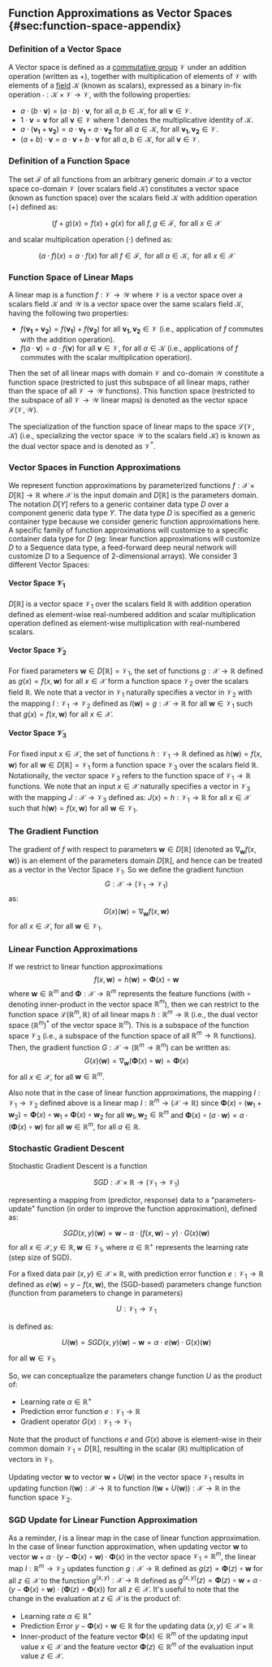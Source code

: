 ## Function Approximations as Vector Spaces {#sec:function-space-appendix}

### Definition of a Vector Space

A Vector space is defined as a [commutative group](https://en.wikipedia.org/wiki/Abelian_group) $\mathcal{V}$ under an addition operation (written as $+$), together with multiplication of elements of $\mathcal{V}$ with elements of a [field](https://en.wikipedia.org/wiki/Field_(mathematics)) $\mathcal{K}$ (known as scalars), expressed as a binary in-fix operation $\cdot: \mathcal{K} \times \mathcal{V} \rightarrow \mathcal{V}$, with the following properties:

- $a \cdot (b \cdot \bm{v}) = (a \cdot b) \cdot \bm{v}$, for all $a, b \in \mathcal{K}$, for all $\bm{v} \in \mathcal{V}$.
- $1 \cdot \bm{v} = \bm{v}$ for all $\bm{v} \in \mathcal{V}$ where $1$ denotes the multiplicative identity of $\mathcal{K}$.
- $a \cdot (\bm{v_1} + \bm{v_2}) = a \cdot \bm{v_1} + a \cdot \bm{v_2}$ for all $a \in \mathcal{K}$, for all $\bm{v_1}, \bm{v_2} \in \mathcal{V}$.
- $(a + b) \cdot \bm{v} = a \cdot \bm{v} + b \cdot \bm{v}$ for all $a, b \in \mathcal{K}$, for all $\bm{v} \in \mathcal{V}$.

### Definition of a Function Space

The set $\mathcal{F}$ of all functions from an arbitrary generic domain $\mathcal{X}$ to a vector space co-domain $\mathcal{V}$ (over scalars field $\mathcal{K}$) constitutes a vector space (known as function space) over the scalars field $\mathcal{K}$ with addition operation ($+$) defined as:

$$(f + g)(x) = f(x) + g(x) \text{ for all } f, g \in \mathcal{F}, \text{ for all } x \in \mathcal{X}$$

and scalar multiplication operation ($\cdot$) defined as:

$$(a \cdot f)(x) = a \cdot f(x) \text{ for all } f \in \mathcal{F}, \text{ for all } a \in \mathcal{K}, \text{ for all }x \in \mathcal{X}$$

### Function Space of Linear Maps

A linear map is a function $f: \mathcal{V} \rightarrow \mathcal{W}$ where $\mathcal{V}$ is a vector space over a scalars field $\mathcal{K}$ and $\mathcal{W}$ is a vector space over the same scalars field $\mathcal{K}$, having the following two properties:

- $f(\bm{v_1} + \bm{v_2}) = f(\bm{v_1}) + f(\bm{v_2})$ for all $\bm{v_1}, \bm{v_2} \in \mathcal{V}$ (i.e., application of $f$ commutes with the addition operation).
- $f(a \cdot \bm{v}) = a \cdot f(\bm{v})$ for all $\bm{v} \in \mathcal{V}$, for all $a \in \mathcal{K}$ (i.e., applications of $f$ commutes with the scalar multiplication operation).

Then the set of all linear maps with domain $\mathcal{V}$ and co-domain $\mathcal{W}$ constitute a function space (restricted to just this subspace of all linear maps, rather than the space of all $\mathcal{V} \rightarrow \mathcal{W}$ functions). This function space (restricted to the subspace of all $\mathcal{V} \rightarrow \mathcal{W}$ linear maps) is denoted as the vector space $\mathcal{L}(\mathcal{V}, \mathcal{W})$.

The specialization of the function space of linear maps to the space $\mathcal{L}(\mathcal{V}, \mathcal{K})$ (i.e., specializing the vector space $\mathcal{W}$ to the scalars field $\mathcal{K}$) is known as the dual vector space and is denoted as $\mathcal{V}^*$.

### Vector Spaces in Function Approximations

We represent function approximations by parameterized functions $f: \mathcal{X} \times D[\mathbb{R}] \rightarrow \mathbb{R}$ where $\mathcal{X}$ is the input domain and $D[\mathbb{R}]$ is the parameters domain. The notation $D[Y]$ refers to a generic container data type $D$ over a component generic data type $Y$. The data type $D$ is specified as a generic container type because we consider generic function approximations here. A specific family of function approximations will customize to a specific container data type for $D$ (eg: linear function approximations will customize $D$ to a Sequence data type, a feed-forward deep neural network will customize $D$ to a Sequence of 2-dimensional arrays). We consider 3 different Vector Spaces:

#### Vector Space $\mathcal{V}_1$

$D[\mathbb{R}]$ is a vector space $\mathcal{V}_1$ over the scalars field $\mathbb{R}$ with addition operation defined as element-wise real-numbered addition and scalar multiplication operation defined as element-wise multiplication with real-numbered scalars.

#### Vector Space $\mathcal{V}_2$

For fixed parameters $\bm{w} \in D[\mathbb{R}] = \mathcal{V}_1$, the set of functions $g: \mathcal{X} \rightarrow \mathbb{R}$ defined as $g(x) = f(x, \bm{w})$ for all $x \in \mathcal{X}$ form a function space $\mathcal{V}_2$ over the scalars field $\mathbb{R}$. We note that a vector in $\mathcal{V}_1$ naturally specifies a vector in $\mathcal{V}_2$ with the mapping $I: \mathcal{V}_1 \rightarrow \mathcal{V}_2$ defined as $I(\bm{w}) = g: \mathcal{X} \rightarrow \mathbb{R}$ for all $\bm{w} \in \mathcal{V}_1$ such that $g(x) = f(x, \bm{w})$ for all $x \in \mathcal{X}$.

#### Vector Space $\mathcal{V}_3$

For fixed input $x \in \mathcal{X}$, the set of functions $h: \mathcal{V}_1 \rightarrow \mathbb{R}$ defined as $h(\bm{w}) = f(x, \bm{w})$ for all $\bm{w} \in D[\mathbb{R}] = \mathcal{V}_1$ form a function space $\mathcal{V}_3$ over the scalars field $\mathbb{R}$. Notationally, the vector space $\mathcal{V}_3$ refers to the function space of $\mathcal{V}_1 \rightarrow \mathbb{R}$ functions. We note that an input $x \in \mathcal{X}$ naturally specifies a vector in $\mathcal{V}_3$ with the mapping $J: \mathcal{X} \rightarrow \mathcal{V}_3$ defined as: $J(x) = h: \mathcal{V}_1 \rightarrow \mathbb{R}$ for all $x \in \mathcal{X}$ such that $h(\bm{w}) = f(x, \bm{w})$ for all $\bm{w} \in \mathcal{V}_1$.

### The Gradient Function

The gradient of $f$ with respect to parameters $\bm{w} \in D[\mathbb{R}]$ (denoted as $\nabla_{\bm{w}} f(x, \bm{w})$) is an element of the parameters domain $D[\mathbb{R}]$, and hence can be treated as a vector in the Vector Space $\mathcal{V}_1$. So we define the gradient function
$$G: \mathcal{X} \rightarrow (\mathcal{V}_1 \rightarrow \mathcal{V}_1)$$
as:
$$G(x)(\bm{w}) = \nabla_{\bm{w}} f(x, \bm{w})$$
for all $x \in \mathcal{X}$, for all $\bm{w} \in \mathcal{V}_1$.

### Linear Function Approximations

If we restrict to linear function approximations
$$f(x, \bm{w}) = h(\bm{w}) = \bm{\Phi}(x) \circ \bm{w}$$
where $\bm{w} \in \mathbb{R}^m$ and $\bm{\Phi}: \mathcal{X} \rightarrow \mathbb{R}^m$ represents the feature functions (with $\circ$ denoting inner-product in the vector space $\mathbb{R}^m$), then we can restrict to the function space $\mathcal{L}(\mathbb{R}^m, \mathbb{R})$ of all linear maps $h: \mathbb{R}^m \rightarrow \mathbb{R}$ (i.e., the dual vector space ${(\mathbb{R}^m)}^*$ of the vector space $\mathbb{R}^m$). This is a subspace of the function space $\mathcal{V}_3$ (i.e., a subspace of the function space of all $\mathbb{R}^m \rightarrow \mathbb{R}$ functions). Then, the gradient function $G: \mathcal{X} \rightarrow (\mathbb{R}^m \rightarrow \mathbb{R}^m)$ can be written as:
$$G(x)(\bm{w}) = \nabla_{\bm{w}} (\bm{\Phi}(x) \circ \bm{w}) = \bm{\Phi}(x)$$
for all $x \in \mathcal{X}$, for all $\bm{w} \in \mathbb{R}^m$.

Also note that in the case of linear function approximations, the mapping $I: \mathcal{V}_1 \rightarrow \mathcal{V}_2$ defined above is a linear map $I: \mathbb{R}^m \rightarrow (\mathcal{X} \rightarrow \mathbb{R})$ since $\bm{\Phi}(x) \circ (\bm{w}_1 + \bm{w}_2) = \bm{\Phi}(x) \circ \bm{w}_1 + \bm{\Phi}(x) \circ \bm{w}_2$ for all $\bm{w}_1, \bm{w}_2 \in \mathbb{R}^m$ and $\bm{\Phi}(x) \circ (a \cdot \bm{w}) = a \cdot (\bm{\Phi}(x) \circ \bm{w})$ for all $\bm{w} \in \mathbb{R}^m$, for all $a \in \mathbb{R}$.

### Stochastic Gradient Descent

Stochastic Gradient Descent is a function

$$SGD: \mathcal{X} \times \mathbb{R} \rightarrow (\mathcal{V}_1 \rightarrow \mathcal{V}_1)$$

representing a mapping from (predictor, response) data to a "parameters-update" function (in order to improve the function approximation), defined as:

$$SGD(x, y)(\bm{w}) = \bm{w} - \alpha \cdot (f(x, \bm{w}) - y) \cdot G(x)(\bm{w})$$
for all $x \in \mathcal{X}, y \in \mathbb{R}, \bm{w} \in \mathcal{V}_1$, where $\alpha \in \mathbb{R}^+$ represents the learning rate (step size of SGD).

For a fixed data pair $(x, y) \in \mathcal{X} \times \mathbb{R}$, with prediction error function $e: \mathcal{V}_1 \rightarrow \mathbb{R}$ defined as $e(\bm{w}) = y - f(x, \bm{w})$, the (SGD-based) parameters change function (function from parameters to change in parameters)

$$U: \mathcal{V}_1 \rightarrow \mathcal{V}_1$$

is defined as:

$$U(\bm{w}) = SGD(x, y)(\bm{w}) - \bm{w} = \alpha \cdot e(\bm{w}) \cdot G(x)(\bm{w})$$

for all $\bm{w} \in \mathcal{V}_1$.

So, we can conceptualize the parameters change function $U$ as the product of:

- Learning rate $\alpha \in \mathbb{R}^+$
- Prediction error function $e: \mathcal{V}_1 \rightarrow \mathbb{R}$
- Gradient operator $G(x): \mathcal{V}_1 \rightarrow \mathcal{V}_1$

Note that the product of functions $e$ and $G(x)$ above is element-wise in their common domain $\mathcal{V}_1 = D[\mathbb{R}]$, resulting in the scalar ($\mathbb{R}$) multiplication of vectors in $\mathcal{V}_1$.

Updating vector $\bm{w}$ to vector $\bm{w} + U(\bm{w})$ in the vector space $\mathcal{V}_1$ results in updating function $I(\bm{w}): \mathcal{X} \rightarrow \mathbb{R}$ to function $I(\bm{w} + U(\bm{w})): \mathcal{X} \rightarrow \mathbb{R}$ in the function space $\mathcal{V}_2$.

### SGD Update for Linear Function Approximation

As a reminder, $I$ is a linear map in the case of linear function approximation. In the case of linear function approximation, when updating vector $\bm{w}$ to vector $\bm{w} + \alpha \cdot (y - \bm{\Phi}(x) \circ \bm{w}) \cdot \bm{\Phi}(x)$ in the vector space $\mathcal{V}_1 = \mathbb{R}^m$, the linear map $I: \mathbb{R}^m \rightarrow \mathcal{V}_2$ updates function $g: \mathcal{X} \rightarrow \mathbb{R}$ defined as $g(z) = \bm{\Phi}(z) \circ \bm{w}$ for all $z \in \mathcal{X}$ to the function $g^{(x,y)}: \mathcal{X} \rightarrow \mathbb{R}$ defined as $g^{(x,y)}(z) = \bm{\Phi}(z) \circ \bm{w} + \alpha \cdot (y - \bm{\Phi}(x) \circ \bm{w}) \cdot (\bm{\Phi}(z) \circ \bm{\Phi}(x))$ for all $z \in \mathcal{X}$. It's useful to note that the change in the evaluation at $z \in \mathcal{X}$ is the product of:

- Learning rate $\alpha \in \mathbb{R}^+$
- Prediction Error $y - \bm{\Phi}(x) \circ \bm{w} \in \mathbb{R}$ for the updating data $(x,y) \in \mathcal{X} \times \mathbb{R}$
- Inner-product of the feature vector $\bm{\Phi}(x) \in \mathbb{R}^m$ of the updating input value $x \in \mathcal{X}$ and the feature vector $\bm{\Phi}(z) \in \mathbb{R}^m$ of the evaluation input value $z \in \mathcal{X}$.
